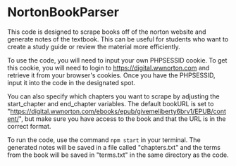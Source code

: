# NortonBookParser

This code is designed to scrape books off of the norton website and generate notes of the textbook. This can be useful for students who want to create a study guide or review the material more efficiently.

To use the code, you will need to input your own PHPSESSID cookie. To get this cookie, you will need to login to https://digital.wwnorton.com and retrieve it from your browser's cookies. Once you have the PHPSESSID, input it into the code in the designated spot. 

You can also specify which chapters you want to scrape by adjusting the start_chapter and end_chapter variables. The default bookURL is set to "https://digital.wwnorton.com/ebooks/epub/givemeliberty6brv1/EPUB/content/", but make sure you have access to the book and that the URL is in the correct format.

To run the code, use the command `npm start` in your terminal. The generated notes will be saved in a file called "chapters.txt" and the terms from the book will be saved in "terms.txt" in the same directory as the code.
